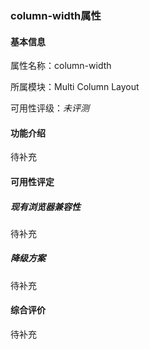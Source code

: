 ### column-width属性

#### 基本信息

属性名称：column-width

所属模块：Multi Column Layout

可用性评级：*未评测*

#### 功能介绍

待补充

#### 可用性评定

##### 现有浏览器兼容性

待补充

##### 降级方案

待补充

#### 综合评价

待补充